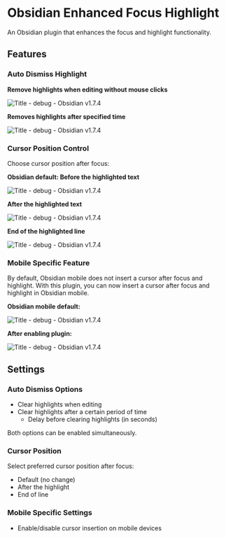 # Obsidian Enhanced Focus Highlight

An Obsidian plugin that enhances the focus and highlight functionality.

## Features

### Auto Dismiss Highlight

**Remove highlights when editing without mouse clicks**

![Title - debug - Obsidian v1.7.4](https://i.gyazo.com/71018026dc6096beaf56f77a4e48ed4e.gif)

**Removes highlights after specified time**

![Title - debug - Obsidian v1.7.4](https://i.gyazo.com/db0894ef1595aa1d45f9007eb9eaf0fa.gif)

### Cursor Position Control

Choose cursor position after focus:

**Obsidian default: Before the highlighted text**

![Title - debug - Obsidian v1.7.4](https://i.gyazo.com/3cd1cc77ede07164f99e3dfd917b1ef9.gif)

**After the highlighted text**

![Title - debug - Obsidian v1.7.4](https://i.gyazo.com/9023466d88884db06aadb2fce21565ba.gif)

**End of the highlighted line**

![Title - debug - Obsidian v1.7.4](https://i.gyazo.com/95fc75982bbb066a292c202e0976340a.gif)

### Mobile Specific Feature

By default, Obsidian mobile does not insert a cursor after focus and highlight. With this plugin, you can now insert a cursor after focus and highlight in Obsidian mobile.

**Obsidian mobile default:**

![Title - debug - Obsidian v1.7.4](https://i.gyazo.com/223d08a2023c95e41a232a12996136e9.gif)

**After enabling plugin:**

![Title - debug - Obsidian v1.7.4](https://i.gyazo.com/309f0c49d767c605121c0498db15b23f.gif)

## Settings

### Auto Dismiss Options

- Clear highlights when editing
- Clear highlights after a certain period of time
	- Delay before clearing highlights (in seconds)

Both options can be enabled simultaneously.

### Cursor Position

Select preferred cursor position after focus:

- Default (no change)
- After the highlight
- End of line

### Mobile Specific Settings

- Enable/disable cursor insertion on mobile devices
